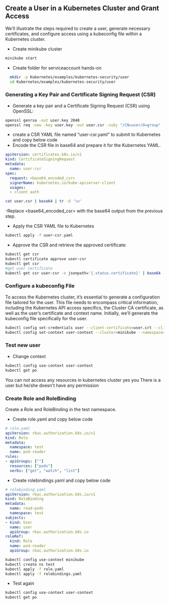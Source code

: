 ## Create a User in a Kubernetes Cluster and Grant Access
We’ll illustrate the steps required to create a user, generate necessary certificates, and configure access using a kubeconfig file within a Kubernetes cluster.

- Create minikube cluster

```bash
minikube start
```

- Create folder for serviceaccount hands-on

```bash
  mkdir -p Kubernetes/examples/kubernetes-security/user
  cd Kubernetes/examples/kubernetes-security/user
```

### Generating a Key Pair and Certificate Signing Request (CSR)

- Generate a key pair and a Certificate Signing Request (CSR) using OpenSSL:

```bash
openssl genrsa -out user.key 2048
openssl req -new -key user.key -out user.csr -subj "/CN=user/O=group"
```

- create a CSR YAML file named “user-csr.yaml” to submit to Kubernetes and copy below code
- Encode the CSR file in base64 and prepare it for the Kubernetes YAML.

```yaml
apiVersion: certificates.k8s.io/v1
kind: CertificateSigningRequest
metadata:
  name: user-csr
spec:
  request: <base64_encoded_csr>
  signerName: kubernetes.io/kube-apiserver-client
  usages:
  - client auth
```

```bash
cat user.csr | base64 | tr -d '\n'
```
-Replace <base64_encoded_csr> with the base64 output from the previous step.

- Apply the CSR YAML file to Kubernetes

```bash
kubectl apply -f user-csr.yaml
```

- Approve the CSR and retrieve the approved certificate:

```bash
kubectl get csr
kubectl certificate approve user-csr
kubectl get csr
#get user certificate
kubectl get csr user-csr -o jsonpath='{.status.certificate}' | base64 --decode > user.crt
```
### Configure a kubeconfig File

To access the Kubernetes cluster, it’s essential to generate a configuration file tailored for the user. This file needs to encompass critical information, including the Kubernetes API access specifics, the Cluster CA certificate, as well as the user’s certificate and context name. Initially, we’ll generate the kubeconfig file specifically for the user.

```bash
kubectl config set-credentials user --client-certificate=user.crt --client-key=user.key
kubectl config set-context user-context --cluster=minikube --namespace=test --user=user
```

### Test new user
- Change context 

```bash
kubectl config use-context user-context
kubectl get po
```
You can not access any resources in kubernetes cluster yes you There is a user but he/she doesn't have any permission

### Create Role and RoleBinding

Create a Role and RoleBinding in the test namespace.

- Create role.yaml and copy below code

```yaml
# role.yaml
apiVersion: rbac.authorization.k8s.io/v1
kind: Role
metadata:
  namespace: test
  name: pod-reader
rules:
- apiGroups: [""]
  resources: ["pods"]
  verbs: ["get", "watch", "list"]
```
- Create rolebindings.yaml and copy below code

```yaml
# rolebinding.yaml
apiVersion: rbac.authorization.k8s.io/v1
kind: RoleBinding
metadata:
  name: read-pods
  namespace: test
subjects:
- kind: User
  name: user
  apiGroup: rbac.authorization.k8s.io
roleRef:
  kind: Role
  name: pod-reader
  apiGroup: rbac.authorization.k8s.io
```

```bash
kubectl config use-context minikube
kubectl create ns test
kubectl apply -f role.yaml
kubectl apply -f rolebindings.yaml
```

- Test again 

```bash
kubectl config use-context user-context
kubectl get po
```